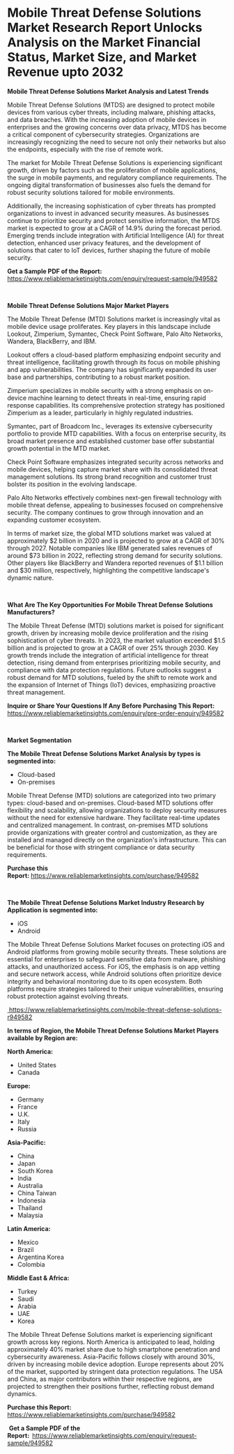 <p><h1>Mobile Threat Defense Solutions Market Research Report Unlocks Analysis on the Market Financial Status, Market Size, and Market Revenue upto 2032</h1></p><p><strong>Mobile Threat Defense Solutions Market Analysis and Latest Trends</strong></p>
<p><p>Mobile Threat Defense Solutions (MTDS) are designed to protect mobile devices from various cyber threats, including malware, phishing attacks, and data breaches. With the increasing adoption of mobile devices in enterprises and the growing concerns over data privacy, MTDS has become a critical component of cybersecurity strategies. Organizations are increasingly recognizing the need to secure not only their networks but also the endpoints, especially with the rise of remote work.</p><p>The market for Mobile Threat Defense Solutions is experiencing significant growth, driven by factors such as the proliferation of mobile applications, the surge in mobile payments, and regulatory compliance requirements. The ongoing digital transformation of businesses also fuels the demand for robust security solutions tailored for mobile environments.</p><p>Additionally, the increasing sophistication of cyber threats has prompted organizations to invest in advanced security measures. As businesses continue to prioritize security and protect sensitive information, the MTDS market is expected to grow at a CAGR of 14.9% during the forecast period. Emerging trends include integration with Artificial Intelligence (AI) for threat detection, enhanced user privacy features, and the development of solutions that cater to IoT devices, further shaping the future of mobile security.</p></p>
<p><strong>Get a Sample PDF of the Report:&nbsp;</strong> <a href="https://www.reliablemarketinsights.com/enquiry/request-sample/949582?utm_campaign=1937&utm_medium=2&utm_source=Github&utm_content=ia&utm_term=18042025&utm_id=mobile-threat-defense-solutions">https://www.reliablemarketinsights.com/enquiry/request-sample/949582</a></p>
<p>&nbsp;</p>
<p><strong>Mobile Threat Defense Solutions Major Market Players</strong></p>
<p><p>The Mobile Threat Defense (MTD) Solutions market is increasingly vital as mobile device usage proliferates. Key players in this landscape include Lookout, Zimperium, Symantec, Check Point Software, Palo Alto Networks, Wandera, BlackBerry, and IBM. </p><p>Lookout offers a cloud-based platform emphasizing endpoint security and threat intelligence, facilitating growth through its focus on mobile phishing and app vulnerabilities. The company has significantly expanded its user base and partnerships, contributing to a robust market position.</p><p>Zimperium specializes in mobile security with a strong emphasis on on-device machine learning to detect threats in real-time, ensuring rapid response capabilities. Its comprehensive protection strategy has positioned Zimperium as a leader, particularly in highly regulated industries.</p><p>Symantec, part of Broadcom Inc., leverages its extensive cybersecurity portfolio to provide MTD capabilities. With a focus on enterprise security, its broad market presence and established customer base offer substantial growth potential in the MTD market. </p><p>Check Point Software emphasizes integrated security across networks and mobile devices, helping capture market share with its consolidated threat management solutions. Its strong brand recognition and customer trust bolster its position in the evolving landscape.</p><p>Palo Alto Networks effectively combines next-gen firewall technology with mobile threat defense, appealing to businesses focused on comprehensive security. The company continues to grow through innovation and an expanding customer ecosystem.</p><p>In terms of market size, the global MTD solutions market was valued at approximately $2 billion in 2020 and is projected to grow at a CAGR of 30% through 2027. Notable companies like IBM generated sales revenues of around $73 billion in 2022, reflecting strong demand for security solutions. Other players like BlackBerry and Wandera reported revenues of $1.1 billion and $30 million, respectively, highlighting the competitive landscape's dynamic nature.</p></p>
<p>&nbsp;</p>
<p><strong>What Are The Key Opportunities For Mobile Threat Defense Solutions Manufacturers?</strong></p>
<p><p>The Mobile Threat Defense (MTD) solutions market is poised for significant growth, driven by increasing mobile device proliferation and the rising sophistication of cyber threats. In 2023, the market valuation exceeded $1.5 billion and is projected to grow at a CAGR of over 25% through 2030. Key growth trends include the integration of artificial intelligence for threat detection, rising demand from enterprises prioritizing mobile security, and compliance with data protection regulations. Future outlooks suggest a robust demand for MTD solutions, fueled by the shift to remote work and the expansion of Internet of Things (IoT) devices, emphasizing proactive threat management.</p></p>
<p><strong>Inquire or Share Your Questions If Any Before Purchasing This Report:</strong> <a href="https://www.reliablemarketinsights.com/enquiry/pre-order-enquiry/949582?utm_campaign=1937&utm_medium=2&utm_source=Github&utm_content=ia&utm_term=18042025&utm_id=mobile-threat-defense-solutions">https://www.reliablemarketinsights.com/enquiry/pre-order-enquiry/949582</a></p>
<p>&nbsp;</p>
<p><strong>Market Segmentation</strong></p>
<p><strong>The Mobile Threat Defense Solutions Market Analysis by types is segmented into:</strong></p>
<p><ul><li>Cloud-based</li><li>On-premises</li></ul></p>
<p><p>Mobile Threat Defense (MTD) solutions are categorized into two primary types: cloud-based and on-premises. Cloud-based MTD solutions offer flexibility and scalability, allowing organizations to deploy security measures without the need for extensive hardware. They facilitate real-time updates and centralized management. In contrast, on-premises MTD solutions provide organizations with greater control and customization, as they are installed and managed directly on the organization's infrastructure. This can be beneficial for those with stringent compliance or data security requirements.</p></p>
<p><strong>Purchase this Report:&nbsp;</strong><a href="https://www.reliablemarketinsights.com/purchase/949582?utm_campaign=1937&utm_medium=2&utm_source=Github&utm_content=ia&utm_term=18042025&utm_id=mobile-threat-defense-solutions">https://www.reliablemarketinsights.com/purchase/949582</a></p>
<p>&nbsp;</p>
<p><strong>The Mobile Threat Defense Solutions Market Industry Research by Application is segmented into:</strong></p>
<p><ul><li>iOS</li><li>Android</li></ul></p>
<p><p>The Mobile Threat Defense Solutions Market focuses on protecting iOS and Android platforms from growing mobile security threats. These solutions are essential for enterprises to safeguard sensitive data from malware, phishing attacks, and unauthorized access. For iOS, the emphasis is on app vetting and secure network access, while Android solutions often prioritize device integrity and behavioral monitoring due to its open ecosystem. Both platforms require strategies tailored to their unique vulnerabilities, ensuring robust protection against evolving threats.</p></p>
<p><a href="https://www.reliablemarketinsights.com/mobile-threat-defense-solutions-r949582?utm_campaign=1937&utm_medium=2&utm_source=Github&utm_content=ia&utm_term=18042025&utm_id=mobile-threat-defense-solutions">&nbsp;https://www.reliablemarketinsights.com/mobile-threat-defense-solutions-r949582</a></p>
<p><strong>In terms of Region, the Mobile Threat Defense Solutions Market Players available by Region are:</strong></p>
<p>
    <p> <strong> North America: </strong>
        <ul>
            <li>United States</li>
            <li>Canada</li>
        </ul>
        </p> 
    <p> <strong> Europe: </strong>
        <ul>
            <li>Germany</li>
            <li>France</li>
            <li>U.K.</li>
            <li>Italy</li>
            <li>Russia</li>
        </ul>
        </p> 
    <p> <strong> Asia-Pacific: </strong>
        <ul>
            <li>China</li>
            <li>Japan</li>
            <li>South Korea</li>
            <li>India</li>
            <li>Australia</li>
            <li>China Taiwan</li>
            <li>Indonesia</li>
            <li>Thailand</li>
            <li>Malaysia</li>
        </ul>
        </p> 
    <p> <strong> Latin America: </strong>
        <ul>
            <li>Mexico</li>
            <li>Brazil</li>
            <li>Argentina Korea</li>
            <li>Colombia</li>
        </ul>
        </p> 
    <p> <strong> Middle East & Africa: </strong>
        <ul>
            <li>Turkey</li>
            <li>Saudi</li>
            <li>Arabia</li>
            <li>UAE</li>
            <li>Korea</li>
        </ul>
    </p>
    </p>
<p><p>The Mobile Threat Defense Solutions market is experiencing significant growth across key regions. North America is anticipated to lead, holding approximately 40% market share due to high smartphone penetration and cybersecurity awareness. Asia-Pacific follows closely with around 30%, driven by increasing mobile device adoption. Europe represents about 20% of the market, supported by stringent data protection regulations. The USA and China, as major contributors within their respective regions, are projected to strengthen their positions further, reflecting robust demand dynamics.</p></p>
<p><strong>Purchase this Report: </strong><a href="https://www.reliablemarketinsights.com/purchase/949582?utm_campaign=1937&utm_medium=2&utm_source=Github&utm_content=ia&utm_term=18042025&utm_id=mobile-threat-defense-solutions">https://www.reliablemarketinsights.com/purchase/949582</a></p>
<p>&nbsp;<strong>Get a Sample PDF of the Report:&nbsp;&nbsp;</strong><a href="https://www.reliablemarketinsights.com/enquiry/request-sample/949582?utm_campaign=1937&utm_medium=2&utm_source=Github&utm_content=ia&utm_term=18042025&utm_id=mobile-threat-defense-solutions">https://www.reliablemarketinsights.com/enquiry/request-sample/949582</a></p>
<p><strong></strong></p>
<p><p></p><p></p><p></p></p>
